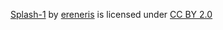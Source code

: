 [Splash-1](https://flic.kr/p/e3G6MJ) by [ereneris](https://www.flickr.com/people/ereneris/) is licensed under [CC BY 2.0](https://creativecommons.org/licenses/by/2.0/)

